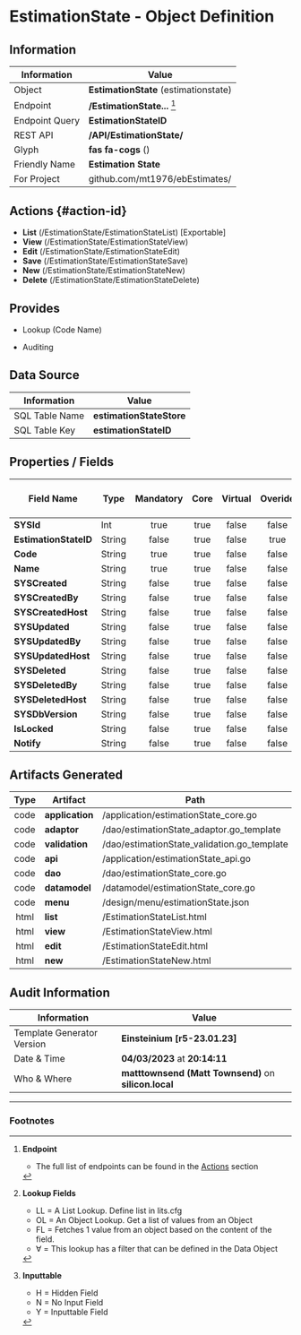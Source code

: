 # **EstimationState** - Object Definition
##  Information
| Information  | Value  |
|---|---|
|Object         |**EstimationState** (estimationstate) |
|Endpoint 	    |**/EstimationState...** [^1]|
|Endpoint Query |**EstimationStateID**|
|REST API|**/API/EstimationState/**|
Glyph|**fas fa-cogs** ()
Friendly Name|**Estimation State**|
|For Project    |github.com/mt1976/ebEstimates/|

##  Actions {#action-id}
* **List** (/EstimationState/EstimationStateList) [Exportable]
* **View** (/EstimationState/EstimationStateView)
* **Edit** (/EstimationState/EstimationStateEdit)
* **Save** (/EstimationState/EstimationStateSave)
* **New** (/EstimationState/EstimationStateNew)
* **Delete** (/EstimationState/EstimationStateDelete)







##  Provides
 * Lookup (Code Name)

* Auditing 




##  Data Source 
| Information  | Value  |
|---|---|
SQL Table Name       | **estimationStateStore**
SQL Table Key | **estimationStateID**



##  Properties / Fields
| Field Name| Type | Mandatory | Core | Virtual | Overide | Lookup [^2]| Lookup Object      | Lookup Field Source         | Lookup Return Value                | Inputable [^3]|DB Column|Default Value| No Change | Callout | Internal | Display | Mask |
| -- | --  | :--: | :--: | :--: |:--: |:--: |:--: |-- |-- |:--: |-- | --| :--: | :--: | :--: | -- | -- |
|**SYSId**|Int|true|true|false|false|||||NH|_id|0|false|false|true|text||
|**EstimationStateID**|String|false|true|false|true|||||H|estimationStateID||true|false|false|text||
|**Code**|String|true|true|false|false|||||Y|code||false|false|false|text||
|**Name**|String|true|true|false|false|||||Y|name||false|false|false|text||
|**SYSCreated**|String|false|true|false|false|||||NH|_created||false|false|true|text||
|**SYSCreatedBy**|String|false|true|false|false|||||NH|_createdBy||false|false|true|text||
|**SYSCreatedHost**|String|false|true|false|false|||||NH|_createdHost||false|false|true|text||
|**SYSUpdated**|String|false|true|false|false|||||NH|_updated||false|false|true|text||
|**SYSUpdatedBy**|String|false|true|false|false|||||NH|_updatedBy||false|false|true|text||
|**SYSUpdatedHost**|String|false|true|false|false|||||NH|_updatedHost||false|false|true|text||
|**SYSDeleted**|String|false|true|false|false|||||NH|_deleted||false|false|true|text||
|**SYSDeletedBy**|String|false|true|false|false|||||NH|_deletedBy||false|false|true|text||
|**SYSDeletedHost**|String|false|true|false|false|||||NH|_deletedHost||false|false|true|text||
|**SYSDbVersion**|String|false|true|false|false|||||NH|_dbVersion||false|false|true|text||
|**IsLocked**|String|false|true|false|false|LL|tf|||Y|isLocked||false|false|false|text||
|**Notify**|String|false|true|false|false|LL|tf|||Y|notify||false|false|false|text||


##  Artifacts Generated
| Type | Artifact | Path|
| :--: | -- | -- |
| code | **application** | /application/estimationState_core.go |
| code | **adaptor** | /dao/estimationState_adaptor.go_template |
| code | **validation** | /dao/estimationState_validation.go_template |
| code | **api** | /application/estimationState_api.go |
| code | **dao** | /dao/estimationState_core.go |
| code | **datamodel** | /datamodel/estimationState_core.go |
| code | **menu** | /design/menu/estimationState.json |
| html | **list** | /EstimationStateList.html |
| html | **view** | /EstimationStateView.html |
| html | **edit** | /EstimationStateEdit.html |
| html | **new** | /EstimationStateNew.html |


## Audit Information
| Information  | Value |
|---|---|
Template Generator Version   | **Einsteinium [r5-23.01.23]**
Date & Time		     | **04/03/2023** at **20:14:11**
Who & Where		     | **matttownsend (Matt Townsend)** on **silicon.local**

---
### Footnotes
[^1]: **Endpoint**
    * The full list of endpoints can be found in the [Actions](#action-id) section
[^2]: **Lookup Fields**
    * LL = A List Lookup. Define list in lits.cfg
    * OL = An Object Lookup. Get a list of values from an Object
    * FL = Fetches 1 value from an object based on the content of the field. 
    * ∀ = This lookup has a filter that can be defined in the Data Object
[^3]: **Inputtable**   
    * H = Hidden Field
    * N = No Input Field
    * Y = Inputtable Field